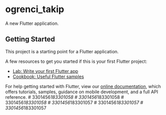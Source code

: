 # ogrenci_takip

A new Flutter application.

## Getting Started

This project is a starting point for a Flutter application.

A few resources to get you started if this is your first Flutter project:

- [Lab: Write your first Flutter app](https://flutter.dev/docs/get-started/codelab)
- [Cookbook: Useful Flutter samples](https://flutter.dev/docs/cookbook)

For help getting started with Flutter, view our
[online documentation](https://flutter.dev/docs), which offers tutorials,
samples, guidance on mobile development, and a full API reference.
#   3 3 0 1 4 5 6 _ 1 8 3 3 0 1 0 5 8  
 #   3 3 0 1 4 5 6 _ 1 8 3 3 0 1 0 5 8  
 #   3 3 0 1 4 5 6 _ 1 8 3 3 0 1 0 5 8  
 #   3 3 0 1 4 5 6 _ 1 8 3 3 0 1 0 5 7  
 #   3 3 0 1 4 5 6 _ 1 8 3 3 0 1 0 5 7  
 #   3 3 0 1 4 5 6 _ 1 8 3 3 0 1 0 5 7  
 